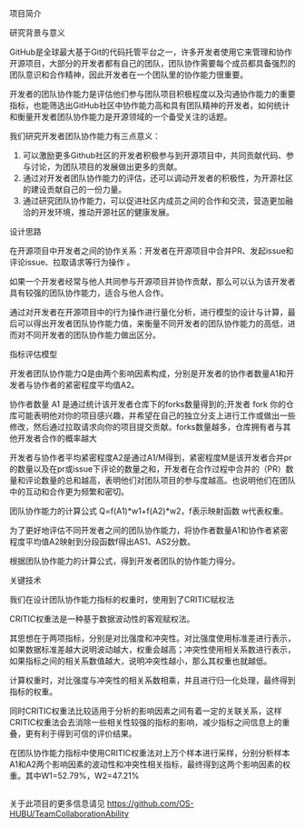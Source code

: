 项目简介

研究背景与意义

GitHub是全球最大基于Git的代码托管平台之一，许多开发者使用它来管理和协作开源项目，大部分的开发者都有自己的团队，团队协作需要每个成员都具备强烈的团队意识和合作精神，因此开发者在一个团队里的协作能力很重要。

开发者的团队协作能力是评估他们参与团队项目积极程度以及沟通协作能力的重要指标，也能筛选出GitHub社区中协作能力高和具有团队精神的开发者。如何统计和衡量开发者团队协作能力是开源领域的一个备受关注的话题。

我们研究开发者团队协作能力有三点意义：

1.	可以激励更多Github社区的开发者积极参与到开源项目中，共同贡献代码、参与讨论，为团队项目的发展做出更多的贡献。
2.	通过对开发者团队协作能力的评估，还可以调动开发者的积极性，为开源社区的建设贡献自己的一份力量。
3.	通过研究团队协作能力，可以促进社区内成员之间的合作和交流，营造更加融洽的开发环境，推动开源社区的健康发展。

设计思路

在开源项目中开发者之间的协作关系：开发者在开源项目中合并PR、发起issue和评论issue、拉取请求等行为操作 。

如果一个开发者经常与他人共同参与开源项目并协作贡献，那么可以认为该开发者具有较强的团队协作能力，适合与他人合作。

通过对开发者在开源项目中的行为操作进行量化分析，进行模型的设计与计算，最后可以得出开发者团队协作能力值，来衡量不同开发者的团队协作能力的高低，进而对不同开发者的团队协作能力做出区分。


指标评估模型

开发者团队协作能力Q是由两个影响因素构成，分别是开发者的协作者数量A1和开发者与协作者的紧密程度平均值A2。

协作者数量 A1 是通过统计该开发者仓库下的forks数量得到的;开发者 fork 你的仓库可能表明他对你的项目感兴趣，并希望在自己的独立分支上进行工作或做出一些修改，然后通过拉取请求向你的项目提交贡献。forks数量越多，仓库拥有者与其他开发者合作的概率越大

开发者与协作者平均紧密程度A2是通过A1/M得到，紧密程度M是该开发者合并pr的数量以及在pr或issue下评论的数量之和，开发者在合作过程中合并的（PR）数量和评论数量的总和越高，表明他们对团队项目的参与度越高。也说明他们在团队中的互动和合作更为频繁和密切。

团队协作能力的计算公式 Q=f(A1)*w1+f(A2)*w2，f表示映射函数 w代表权重。

为了更好地评估不同开发者之间的团队协作能力，将协作者数量A1和协作者紧密程度平均值A2映射到分段函数f得出AS1、AS2分数。

根据团队协作能力的计算公式，得到开发者团队的协作能力得分。

关键技术 

我们在设计团队协作能力指标的权重时，使用到了CRITIC赋权法

CRITIC权重法是一种基于数据波动性的客观赋权法。

其思想在于两项指标，分别是对比强度和冲突性。对比强度使用标准差进行表示，如果数据标准差越大说明波动越大，权重会越高；冲突性使用相关系数进行表示，如果指标之间的相关系数值越大，说明冲突性越小，那么其权重也就越低。

计算权重时，对比强度与冲突性的相关系数相乘，并且进行归一化处理，最终得到指标的权重。

同时CRITIC权重法比较适用于分析的影响因素之间有着一定的关联关系，这样CRITIC权重法会去消除一些相关性较强的指标的影响，减少指标之间信息上的重叠，更有利于得到可信的评价结果。

在团队协作能力指标中使用CRITIC权重法对上万个样本进行采样，分别分析样本A1和A2两个影响因素的波动性和冲突性相关指标，最终得到这两个影响因素的权重。其中W1=52.79%，W2=47.21%

## 
关于此项目的更多信息请见 https://github.com/OS-HUBU/TeamCollaborationAbility


